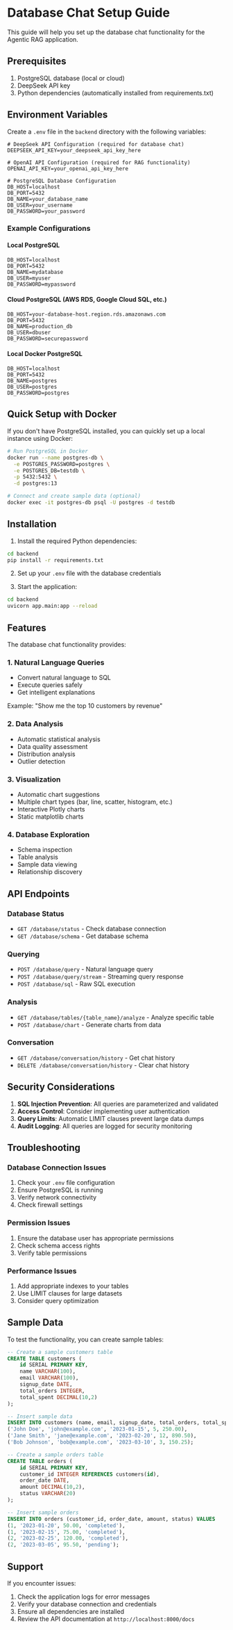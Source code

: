 # Database Chat Setup Guide

This guide will help you set up the database chat functionality for the Agentic RAG application.

## Prerequisites

1. PostgreSQL database (local or cloud)
2. DeepSeek API key
3. Python dependencies (automatically installed from requirements.txt)

## Environment Variables

Create a `.env` file in the `backend` directory with the following variables:

```env
# DeepSeek API Configuration (required for database chat)
DEEPSEEK_API_KEY=your_deepseek_api_key_here

# OpenAI API Configuration (required for RAG functionality)
OPENAI_API_KEY=your_openai_api_key_here

# PostgreSQL Database Configuration
DB_HOST=localhost
DB_PORT=5432
DB_NAME=your_database_name
DB_USER=your_username
DB_PASSWORD=your_password
```

### Example Configurations

#### Local PostgreSQL
```env
DB_HOST=localhost
DB_PORT=5432
DB_NAME=mydatabase
DB_USER=myuser
DB_PASSWORD=mypassword
```

#### Cloud PostgreSQL (AWS RDS, Google Cloud SQL, etc.)
```env
DB_HOST=your-database-host.region.rds.amazonaws.com
DB_PORT=5432
DB_NAME=production_db
DB_USER=dbuser
DB_PASSWORD=securepassword
```

#### Local Docker PostgreSQL
```env
DB_HOST=localhost
DB_PORT=5432
DB_NAME=postgres
DB_USER=postgres
DB_PASSWORD=postgres
```

## Quick Setup with Docker

If you don't have PostgreSQL installed, you can quickly set up a local instance using Docker:

```bash
# Run PostgreSQL in Docker
docker run --name postgres-db \
  -e POSTGRES_PASSWORD=postgres \
  -e POSTGRES_DB=testdb \
  -p 5432:5432 \
  -d postgres:13

# Connect and create sample data (optional)
docker exec -it postgres-db psql -U postgres -d testdb
```

## Installation

1. Install the required Python dependencies:
```bash
cd backend
pip install -r requirements.txt
```

2. Set up your `.env` file with the database credentials

3. Start the application:
```bash
cd backend
uvicorn app.main:app --reload
```

## Features

The database chat functionality provides:

### 1. Natural Language Queries
- Convert natural language to SQL
- Execute queries safely
- Get intelligent explanations

Example: "Show me the top 10 customers by revenue"

### 2. Data Analysis
- Automatic statistical analysis
- Data quality assessment
- Distribution analysis
- Outlier detection

### 3. Visualization
- Automatic chart suggestions
- Multiple chart types (bar, line, scatter, histogram, etc.)
- Interactive Plotly charts
- Static matplotlib charts

### 4. Database Exploration
- Schema inspection
- Table analysis
- Sample data viewing
- Relationship discovery

## API Endpoints

### Database Status
- `GET /database/status` - Check database connection
- `GET /database/schema` - Get database schema

### Querying
- `POST /database/query` - Natural language query
- `POST /database/query/stream` - Streaming query response
- `POST /database/sql` - Raw SQL execution

### Analysis
- `GET /database/tables/{table_name}/analyze` - Analyze specific table
- `POST /database/chart` - Generate charts from data

### Conversation
- `GET /database/conversation/history` - Get chat history
- `DELETE /database/conversation/history` - Clear chat history

## Security Considerations

1. **SQL Injection Prevention**: All queries are parameterized and validated
2. **Access Control**: Consider implementing user authentication
3. **Query Limits**: Automatic LIMIT clauses prevent large data dumps
4. **Audit Logging**: All queries are logged for security monitoring

## Troubleshooting

### Database Connection Issues
1. Check your `.env` file configuration
2. Ensure PostgreSQL is running
3. Verify network connectivity
4. Check firewall settings

### Permission Issues
1. Ensure the database user has appropriate permissions
2. Check schema access rights
3. Verify table permissions

### Performance Issues
1. Add appropriate indexes to your tables
2. Use LIMIT clauses for large datasets
3. Consider query optimization

## Sample Data

To test the functionality, you can create sample tables:

```sql
-- Create a sample customers table
CREATE TABLE customers (
    id SERIAL PRIMARY KEY,
    name VARCHAR(100),
    email VARCHAR(100),
    signup_date DATE,
    total_orders INTEGER,
    total_spent DECIMAL(10,2)
);

-- Insert sample data
INSERT INTO customers (name, email, signup_date, total_orders, total_spent) VALUES
('John Doe', 'john@example.com', '2023-01-15', 5, 250.00),
('Jane Smith', 'jane@example.com', '2023-02-20', 12, 890.50),
('Bob Johnson', 'bob@example.com', '2023-03-10', 3, 150.25);

-- Create a sample orders table
CREATE TABLE orders (
    id SERIAL PRIMARY KEY,
    customer_id INTEGER REFERENCES customers(id),
    order_date DATE,
    amount DECIMAL(10,2),
    status VARCHAR(20)
);

-- Insert sample orders
INSERT INTO orders (customer_id, order_date, amount, status) VALUES
(1, '2023-01-20', 50.00, 'completed'),
(1, '2023-02-15', 75.00, 'completed'),
(2, '2023-02-25', 120.00, 'completed'),
(2, '2023-03-05', 95.50, 'pending');
```

## Support

If you encounter issues:

1. Check the application logs for error messages
2. Verify your database connection and credentials
3. Ensure all dependencies are installed
4. Review the API documentation at `http://localhost:8000/docs` 